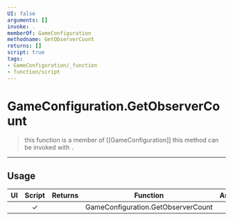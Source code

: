 ```yaml
---
UI: false
arguments: []
invoke: .
memberOf: GameConfiguration
methodname: GetObserverCount
returns: []
script: true
tags:
- GameConfiguration/_function
- function/script
---
```

# GameConfiguration.GetObserverCount
> this function is a member of [[GameConfiguration]]
> this method can be invoked with `.`
-----
## Usage
|  UI | Script | Returns | Function | Arguments |
|:---:|:------:|-------:|:--------:|:---------|
| |✓||GameConfiguration.GetObserverCount||
